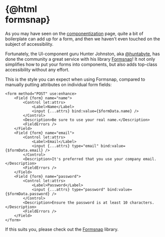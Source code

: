 <script lang="ts">
  import Head from '$lib/Head.svelte'
  import formsnap from './formsnap.svg?raw'
</script>

<h1 class="logo">
{@html formsnap}
</h1>

<Head title="Integrate Superforms with Formsnap" />

As you may have seen on the [componentization](/components) page, quite a bit of boilerplate can add up for a form, and then we haven't even touched on the subject of accessibility.

Fortunately, the UI-component guru Hunter Johnston, aka [@huntabyte](https://twitter.com/huntabyte), has done the community a great service with his library [Formsnap](https://www.formsnap.dev/)! It not only simplifies how to put your forms into components, but also adds top-class accessibility without any effort.

This is the style you can expect when using Formsnap, compared to manually putting attributes on individual form fields:

```svelte
<form method="POST" use:enhance>
	<Field {form} name="name">
		<Control let:attrs>
			<Label>Name</Label>
			<input {...attrs} bind:value={$formData.name} />
		</Control>
		<Description>Be sure to use your real name.</Description>
		<FieldErrors />
	</Field>
	<Field {form} name="email">
		<Control let:attrs>
			<Label>Email</Label>
			<input {...attrs} type="email" bind:value={$formData.email} />
		</Control>
		<Description>It's preferred that you use your company email.</Description>
		<FieldErrors />
	</Field>
	<Field {form} name="password">
		<Control let:attrs>
			<Label>Password</Label>
			<input {...attrs} type="password" bind:value={$formData.password} />
		</Control>
		<Description>Ensure the password is at least 10 characters.</Description>
		<FieldErrors />
	</Field>
</form>
```

If this suits you, please check out the [Formsnap](https://www.formsnap.dev/) library.

<style>
  .logo {
    width: 240px;
  }
</style>